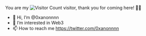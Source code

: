 You are my ![Visitor Count](https://profile-counter.glitch.me/0xanonnnn/count.svg) visitor, thank you for coming here! 🎉🎉
- 👋 Hi, I’m @0xanonnnn
- 👀 I’m interested in Web3
- 📫 How to reach me https://twitter.com/0xanonnnn

